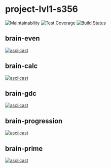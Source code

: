 # project-lvl1-s356

[![Maintainability](https://api.codeclimate.com/v1/badges/44e6070907d8f08d93ce/maintainability)](https://codeclimate.com/github/grepto/project-lvl1-s356/maintainability) [![Test Coverage](https://api.codeclimate.com/v1/badges/44e6070907d8f08d93ce/test_coverage)](https://codeclimate.com/github/grepto/project-lvl1-s356/test_coverage) [![Build Status](https://travis-ci.org/grepto/project-lvl1-s356.svg?branch=master)](https://travis-ci.org/grepto/project-lvl1-s356)

## brain-even
[![asciicast](https://asciinema.org/a/iZriNVdBp6zEtAjwjmZe3OE0f.png)](https://asciinema.org/a/iZriNVdBp6zEtAjwjmZe3OE0f)

## brain-calc
[![asciicast](https://asciinema.org/a/uyvOM38aZhqLN3SH8ZJUMqYct.png)](https://asciinema.org/a/uyvOM38aZhqLN3SH8ZJUMqYct)

## brain-gdc
[![asciicast](https://asciinema.org/a/vyRHU41NOjjOwca9mDgE4E9R5.png)](https://asciinema.org/a/vyRHU41NOjjOwca9mDgE4E9R5)

## brain-progression
[![asciicast](https://asciinema.org/a/7TglRi2WMluurTsoGxwOueKCM.png)](https://asciinema.org/a/7TglRi2WMluurTsoGxwOueKCM)

## brain-prime
[![asciicast](https://asciinema.org/a/RI1s7bZJnexjGwaL51AQLBu3Q.png)](https://asciinema.org/a/RI1s7bZJnexjGwaL51AQLBu3Q)
